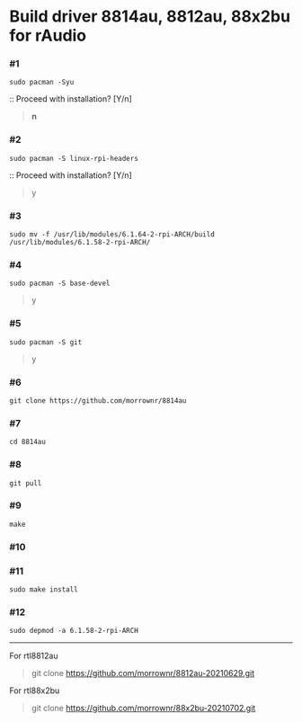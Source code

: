 # Build driver 8814au, 8812au, 88x2bu for rAudio

### #1
```
sudo pacman -Syu
```
>
:: Proceed with installation? [Y/n]
> **n**

### #2
```
sudo pacman -S linux-rpi-headers
```
>
:: Proceed with installation? [Y/n]
> y
>
### #3
>
```
sudo mv -f /usr/lib/modules/6.1.64-2-rpi-ARCH/build /usr/lib/modules/6.1.58-2-rpi-ARCH/
```
>
### #4
> 
```
sudo pacman -S base-devel
```
>
> y
>
### #5
```
sudo pacman -S git
```
>
> y
> 
### #6
>
```
git clone https://github.com/morrownr/8814au
```
### #7
```
cd 8814au
```
>
### #8
>
```
git pull
```
> 
### #9
```
make
```
>
### #10
>
### #11
>
>

```
sudo make install
```
>
### #12
>
```
sudo depmod -a 6.1.58-2-rpi-ARCH
```

-----------
For rtl8812au
>
> git clone https://github.com/morrownr/8812au-20210629.git
>
For rtl88x2bu
>
> git clone https://github.com/morrownr/88x2bu-20210702.git
>


